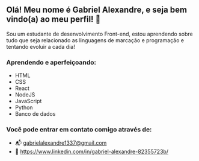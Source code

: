 ## Olá! Meu nome é Gabriel Alexandre, e seja bem vindo(a) ao meu perfil! 👋
Sou um estudante de desenvolvimento Front-end, estou aprendendo sobre tudo que seja relacionado as linguagens de marcação e programação e tentando evoluir a cada dia!

### Aprendendo e aperfeiçoando:
- HTML
- CSS
- React
- NodeJS
- JavaScript
- Python
- Banco de dados

### Você pode entrar em contato comigo através de:
- 📬 gabrielalexandre1337@gmail.com
- 🏢 https://www.linkedin.com/in/gabriel-alexandre-82355723b/
